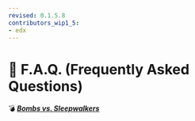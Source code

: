 ```yaml
---
revised: 0.1.5.8
contributors_wip1_5:
- edx
---
```


# 📄 F.A.Q. (Frequently Asked Questions)

💣 ***[Bombs vs. Sleepwalkers](/README.md)***
